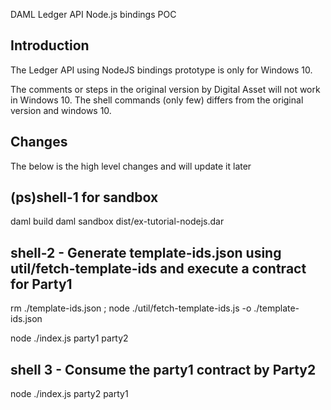 DAML Ledger API Node.js bindings POC 

## Introduction

The Ledger API using NodeJS bindings prototype is only for Windows 10. 

The comments or steps in the original version by Digital Asset will not work in Windows 10. The shell commands (only few) differs from the original version and windows 10.

## Changes

The below is the high level changes and will update it later

## (ps)shell-1 for sandbox

daml build
daml sandbox dist/ex-tutorial-nodejs.dar


## shell-2 - Generate template-ids.json using util/fetch-template-ids and execute a contract for Party1

rm  ./template-ids.json ;  node ./util/fetch-template-ids.js -o ./template-ids.json

node ./index.js party1 party2

## shell 3 - Consume the party1 contract by Party2 

node ./index.js party2 party1
